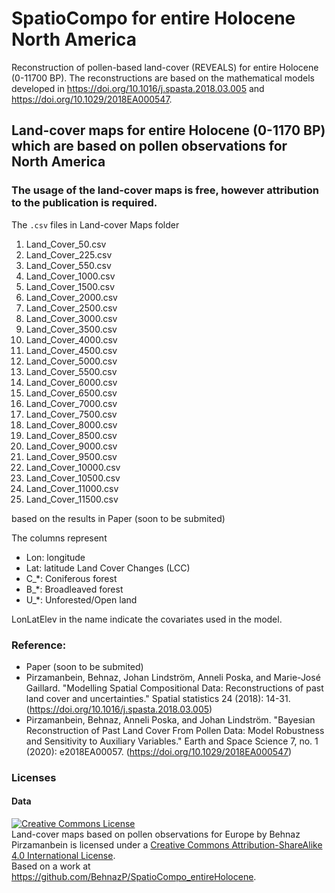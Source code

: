# SpatioCompo for entire Holocene North America
Reconstruction of pollen-based land-cover (REVEALS) for entire Holocene (0-11700 BP). The reconstructions are based on the mathematical models developed in https://doi.org/10.1016/j.spasta.2018.03.005 and https://doi.org/10.1029/2018EA000547. 


## Land-cover maps for entire Holocene (0-1170 BP) which are based on pollen observations for North America
### The usage of the land-cover maps is free, however attribution to the publication is required.

The `.csv` files in Land-cover Maps folder
1. Land_Cover_50.csv
2. Land_Cover_225.csv
3. Land_Cover_550.csv
4. Land_Cover_1000.csv
5. Land_Cover_1500.csv
6. Land_Cover_2000.csv
7. Land_Cover_2500.csv
8. Land_Cover_3000.csv
9. Land_Cover_3500.csv
10. Land_Cover_4000.csv
11. Land_Cover_4500.csv
12. Land_Cover_5000.csv
13. Land_Cover_5500.csv
14. Land_Cover_6000.csv
15. Land_Cover_6500.csv
16. Land_Cover_7000.csv
17. Land_Cover_7500.csv
18. Land_Cover_8000.csv
19. Land_Cover_8500.csv
20. Land_Cover_9000.csv
21. Land_Cover_9500.csv
22. Land_Cover_10000.csv
23. Land_Cover_10500.csv
24. Land_Cover_11000.csv
25. Land_Cover_11500.csv

based on the results in Paper (soon to be submited)


The columns represent
* Lon: longitude
* Lat: latitude
Land Cover Changes (LCC)
* C_*: Coniferous forest
* B_*: Broadleaved forest
* U_*: Unforested/Open land

LonLatElev in the name indicate the covariates used in the model.

### Reference:
* Paper (soon to be submited)
* Pirzamanbein, Behnaz, Johan Lindström, Anneli Poska, and Marie-José Gaillard. "Modelling Spatial Compositional Data: Reconstructions of past land cover and uncertainties." Spatial statistics 24 (2018): 14-31. (https://doi.org/10.1016/j.spasta.2018.03.005)
* Pirzamanbein, Behnaz, Anneli Poska, and Johan Lindström. "Bayesian Reconstruction of Past Land Cover From Pollen Data: Model Robustness and Sensitivity to Auxiliary Variables." Earth and Space Science 7, no. 1 (2020): e2018EA00057. (https://doi.org/10.1029/2018EA000547)


### Licenses
#### Data
<a rel="license" href="http://creativecommons.org/licenses/by-sa/4.0/"><img alt="Creative Commons License" style="border-width:0" src="https://i.creativecommons.org/l/by-sa/4.0/88x31.png" /></a><br /><span xmlns:dct="http://purl.org/dc/terms/" href="http://purl.org/dc/dcmitype/Dataset" property="dct:title" rel="dct:type">Land-cover maps based on pollen observations for Europe</span> by <span xmlns:cc="http://creativecommons.org/ns#" property="cc:attributionName">Behnaz Pirzamanbein</span> is licensed under a <a rel="license" href="http://creativecommons.org/licenses/by-sa/4.0/">Creative Commons Attribution-ShareAlike 4.0 International License</a>.<br />Based on a work at <a xmlns:dct="http://purl.org/dc/terms/" href="https://github.com/BehnazP/SpatioCompo_entireHolocene" rel="dct:source">https://github.com/BehnazP/SpatioCompo_entireHolocene</a>.
